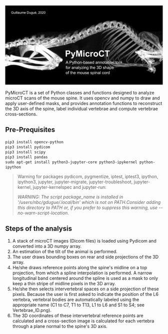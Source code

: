 
![alt text](https://github.com/ghyomm/PyMicroCT/blob/master/pics/Repo%20card.png)

PyMicroCT is a set of Python classes and functions designed to analyze microCT scans of the mouse spine. It uses opencv and numpy to draw and apply user-defined masks, and provides annotation functions to reconstruct the 3D axis of the spine, label individual vertebrae and compute vertebrae cross-sections.

## Pre-Prequisites

    pip3 install opencv-python
    pip3 install pydicom
    pip3 install scipy
    pip3 install pandas
    sudo apt-get install python3-jupyter-core python3-ipykernel python-ipython

> Warning for packages pydicom, pygmentize, iptest, iptest3, ipython, ipython3, jupyter, jupyter-migrate, jupyter-troubleshoot, jupyter-kernel, jupyter-kernelspec and jupyter-run:
>
>*WARNING: The script package_name is installed in '/users/nbc/gdugue/.local/bin' which is not on PATH.Consider adding this directory to PATH or, if you prefer to suppress this warning, use --no-warn-script-location.*


## Steps of the analysis
1. A stack of microCT images (Dicom files) is loaded using Pydicom and converted into a 3D numpy array.
2. An estimation of the tilt of the animal is performed.
2. The user draws bounding boxes on rear and side projections of the 3D array.
4. He/she draws reference points along the spine's midline on a top projection, from which a spline interpolation is performed. A narrow longitudinal band centered around the spline is used as a mask to only keep a thin stripe of midline pixels in the 3D array.
5. He/she then selects intervertebral spaces on a side projection of these pixels. Because the user is first asked to indicate the position of the L6 vertebra, vertebral bodies are automatically labeled using the appropriate name (C1 to C7, T1 to T13, L1 to L6 and S1 to S4; see Vertebrae_ID.png).
6. The 3D coordinates of these intervertebral reference points are calculated and a cross-section image is calculated for each vertebra through a plane normal to the spine's 3D axis.
